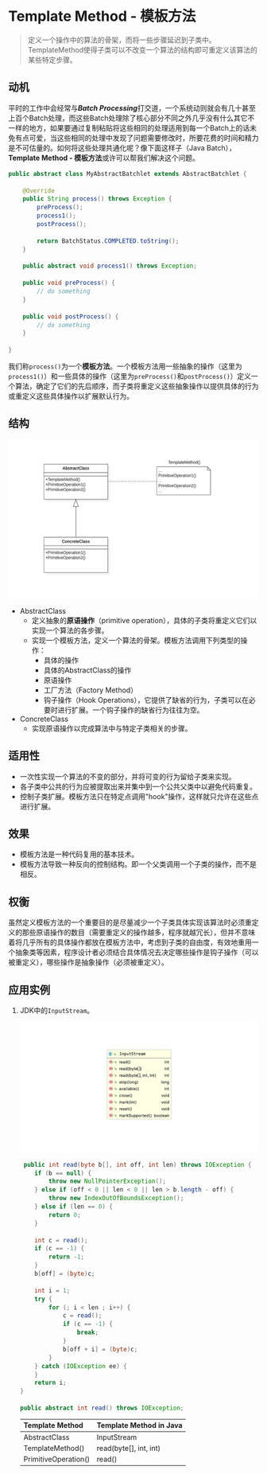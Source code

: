 # Template Method - 模板方法

> 定义一个操作中的算法的骨架，而将一些步骤延迟到子类中。TemplateMethod使得子类可以不改变一个算法的结构即可重定义该算法的某些特定步骤。

## 动机

平时的工作中会经常与***Batch Processing***打交道，一个系统动则就会有几十甚至上百个Batch处理，而这些Batch处理除了核心部分不同之外几乎没有什么其它不一样的地方，如果要通过复制粘贴将这些相同的处理适用到每一个Batch上的话未免有点可爱，当这些相同的处理中发现了问题需要修改时，所要花费的时间和精力是不可估量的。如何将这些处理共通化呢？像下面这样子（Java Batch），**Template Method - 模板方法**或许可以帮我们解决这个问题。

```java
public abstract class MyAbstractBatchlet extends AbstractBatchlet {

    @Override
    public String process() throws Exception {
        preProcess();
        process1();
        postProcess();

        return BatchStatus.COMPLETED.toString();
    }

    public abstract void process1() throws Exception;

    public void preProcess() {
        // do something
    }

    public void postProcess() {
        // do something
    }

}
```

我们称`process()`为一个**模板方法**。一个模板方法用一些抽象的操作（这里为`process1()`）和一些具体的操作（这里为`preProcess()`和`postProcess()`）定义一个算法，确定了它们的先后顺序，而子类将重定义这些抽象操作以提供具体的行为或重定义这些具体操作以扩展默认行为。

## 结构

![Template Method](images/template-method-uml.png)

* AbstractClass
  * 定义抽象的**原语操作**（primitive operation），具体的子类将重定义它们以实现一个算法的各步骤。
  * 实现一个模板方法，定义一个算法的骨架。模板方法调用下列类型的操作：
    * 具体的操作
    * 具体的AbstractClass的操作
    * 原语操作
    * 工厂方法（Factory Method）
    * 钩子操作（Hook Operations），它提供了缺省的行为，子类可以在必要时进行扩展。一个钩子操作的缺省行为往往为空。
* ConcreteClass
  * 实现原语操作以完成算法中与特定子类相关的步骤。

## 适用性

* 一次性实现一个算法的不变的部分，并将可变的行为留给子类来实现。
* 各子类中公共的行为应被提取出来并集中到一个公共父类中以避免代码重复。
* 控制子类扩展。模板方法只在特定点调用"hook"操作，这样就只允许在这些点进行扩展。

## 效果

* 模板方法是一种代码复用的基本技术。
* 模板方法导致一种反向的控制结构。即一个父类调用一个子类的操作，而不是相反。

## 权衡

虽然定义模板方法的一个重要目的是尽量减少一个子类具体实现该算法时必须重定义的那些原语操作的数目（需要重定义的操作越多，程序就越冗长），但并不意味着将几乎所有的具体操作都放在模板方法中，考虑到子类的自由度，有效地重用一个抽象类等因素，程序设计者必须结合具体情况去决定哪些操作是钩子操作（可以被重定义），哪些操作是抽象操作（必须被重定义）。

## 应用实例

1. JDK中的`InputStream`。

   ![Template Method in Java](images/template-method-in-java.png)

   ```java
    public int read(byte b[], int off, int len) throws IOException {
       if (b == null) {
           throw new NullPointerException();
       } else if (off < 0 || len < 0 || len > b.length - off) {
           throw new IndexOutOfBoundsException();
       } else if (len == 0) {
           return 0;
       }

       int c = read();
       if (c == -1) {
           return -1;
       }
       b[off] = (byte)c;

       int i = 1;
       try {
           for (; i < len ; i++) {
               c = read();
               if (c == -1) {
                   break;
               }
               b[off + i] = (byte)c;
           }
       } catch (IOException ee) {
       }
       return i;
   }
   
   public abstract int read() throws IOException;
   ```
   | Template Method      | Template Method in Java |
   | -------------------- | ----------------------- |
   | AbstractClass        | InputStream             |
   | TemplateMethod()     | read(byte[], int, int)  |
   | PrimitiveOperation() | read()                  |


